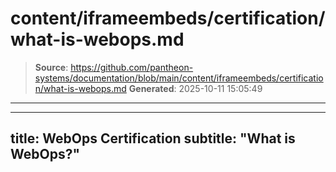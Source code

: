 # content/iframeembeds/certification/what-is-webops.md

> **Source**: https://github.com/pantheon-systems/documentation/blob/main/content/iframeembeds/certification/what-is-webops.md
> **Generated**: 2025-10-11 15:05:49

---

---
title: WebOps Certification
subtitle: "What is WebOps?"
---

<Partial file="certification-guide/what-is-webops.md" />

